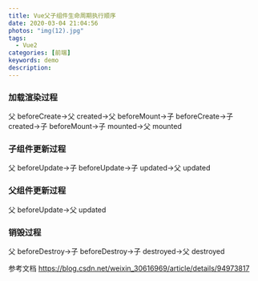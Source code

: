 ```yaml
---
title: Vue父子组件生命周期执行顺序
date: 2020-03-04 21:04:56
photos: "img(12).jpg"
tags:
  - Vue2
categories: [前端]
keywords: demo
description:
---
```


### 加载渲染过程

<!-- more -->

父 beforeCreate->父 created->父 beforeMount->子 beforeCreate->子 created->子 beforeMount->子 mounted->父 mounted

### 子组件更新过程

父 beforeUpdate->子 beforeUpdate->子 updated->父 updated

### 父组件更新过程

父 beforeUpdate->父 updated

### 销毁过程

父 beforeDestroy->子 beforeDestroy->子 destroyed->父 destroyed

参考文档
https://blog.csdn.net/weixin_30616969/article/details/94973817
